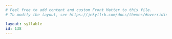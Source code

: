 ```yaml
---
# Feel free to add content and custom Front Matter to this file.
# To modify the layout, see https://jekyllrb.com/docs/themes/#overriding-theme-defaults

layout: syllable
id: 138
---
```



